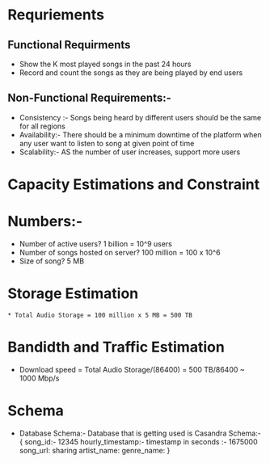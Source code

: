 # Requriements
 ## Functional Requirments
   * Show the K most played songs in the past 24 hours
   * Record and count the songs as they are being played by end users

  ## Non-Functional Requirements:-
   * Consistency :- Songs being heard by different users should be the same for all regions
   * Availability:- There should be a minimum downtime of the platform when any user want to listen to song at given point of time
   * Scalability:- AS the number of user increases, support more users

# Capacity Estimations and Constraint
 # Numbers:-
   * Number of active users? 1 billion = 10^9 users
   * Number of songs hosted on server? 100 million = 100 x 10^6
   * Size of song? 5 MB
 # Storage Estimation
    * Total Audio Storage = 100 million x 5 MB = 500 TB
 # Bandidth and Traffic Estimation
  * Download speed = Total Audio Storage/(86400) = 500 TB/86400  ~ 1000 Mbp/s

 # Schema
  * Database Schema:- 
     Database that is getting used is Casandra
     Schema:- 
     {
       song_id:- 12345
       hourly_timestamp:- timestamp in seconds :- 1675000
       song_url: sharing
       artist_name:
       genre_name:
     }
